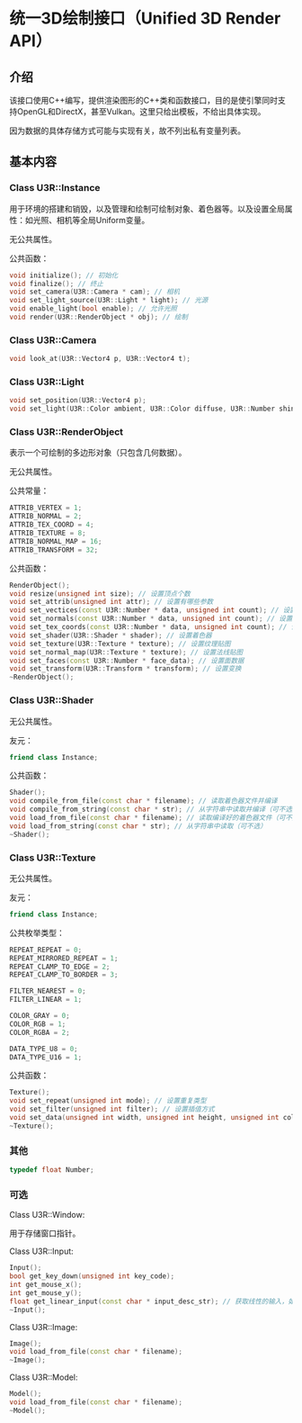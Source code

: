 # 统一3D绘制接口（Unified 3D Render API）

## 介绍

该接口使用C++编写，提供渲染图形的C++类和函数接口，目的是使引擎同时支持OpenGL和DirectX，甚至Vulkan。这里只给出模板，不给出具体实现。

因为数据的具体存储方式可能与实现有关，故不列出私有变量列表。

## 基本内容

### Class U3R::Instance

用于环境的搭建和销毁，以及管理和绘制可绘制对象、着色器等。以及设置全局属性：如光照、相机等全局Uniform变量。

无公共属性。

公共函数：
```cpp
void initialize(); // 初始化
void finalize(); // 终止
void set_camera(U3R::Camera * cam); // 相机
void set_light_source(U3R::Light * light); // 光源
void enable_light(bool enable); // 允许光照
void render(U3R::RenderObject * obj); // 绘制
```

### Class U3R::Camera

```cpp
void look_at(U3R::Vector4 p, U3R::Vector4 t);
```

### Class U3R::Light

```cpp
void set_position(U3R::Vector4 p);
void set_light(U3R::Color ambient, U3R::Color diffuse, U3R::Number shininess);
```

### Class U3R::RenderObject

表示一个可绘制的多边形对象（只包含几何数据）。

无公共属性。

公共常量：
```cpp
ATTRIB_VERTEX = 1;
ATTRIB_NORMAL = 2;
ATTRIB_TEX_COORD = 4;
ATTRIB_TEXTURE = 8;
ATTRIB_NORMAL_MAP = 16;
ATTRIB_TRANSFORM = 32;
```

公共函数：

```cpp
RenderObject();
void resize(unsigned int size); // 设置顶点个数
void set_attrib(unsigned int attr); // 设置有哪些参数
void set_vectices(const U3R::Number * data, unsigned int count); // 设置顶点坐标
void set_normals(const U3R::Number * data, unsigned int count); // 设置顶点法向
void set_tex_coords(const U3R::Number * data, unsigned int count); // 设置顶点纹理坐标
void set_shader(U3R::Shader * shader); // 设置着色器
void set_texture(U3R::Texture * texture); // 设置纹理贴图
void set_normal_map(U3R::Texture * texture); // 设置法线贴图
void set_faces(const U3R::Number * face_data); // 设置面数据
void set_transform(U3R::Transform * transform); // 设置变换
~RenderObject();
```

### Class U3R::Shader

无公共属性。

友元：
```cpp
friend class Instance;
```

公共函数：
```cpp
Shader();
void compile_from_file(const char * filename); // 读取着色器文件并编译
void compile_from_string(const char * str); // 从字符串中读取并编译（可不选）
void load_from_file(const char * filename); // 读取编译好的着色器文件（可不选）
void load_from_string(const char * str); // 从字符串中读取（可不选）
~Shader();
```

### Class U3R::Texture

无公共属性。

友元：
```cpp
friend class Instance;
```

公共枚举类型：

```cpp
REPEAT_REPEAT = 0;
REPEAT_MIRRORED_REPEAT = 1;
REPEAT_CLAMP_TO_EDGE = 2;
REPEAT_CLAMP_TO_BORDER = 3;

FILTER_NEAREST = 0;
FILTER_LINEAR = 1;

COLOR_GRAY = 0;
COLOR_RGB = 1;
COLOR_RGBA = 2;

DATA_TYPE_U8 = 0;
DATA_TYPE_U16 = 1;
```
公共函数：

```cpp
Texture();
void set_repeat(unsigned int mode); // 设置重复类型
void set_filter(unsigned int filter); // 设置插值方式
void set_data(unsigned int width, unsigned int height, unsigned int color_mode, unsigned int data_type); // 写入图像数据
~Texture();
```

### 其他

```cpp
typedef float Number;
```

### 可选

Class U3R::Window:

用于存储窗口指针。

Class U3R::Input:
```cpp
Input();
bool get_key_down(unsigned int key_code);
int get_mouse_x();
int get_mouse_y();
float get_linear_input(const char * input_desc_str); // 获取线性的输入，如摇杆的竖直坐标，通过get_linear_input("joy-v")得到
~Input();
```

Class U3R::Image:
```cpp
Image();
void load_from_file(const char * filename);
~Image();
```

Class U3R::Model:
```cpp
Model();
void load_from_file(const char * filename);
~Model();
```

